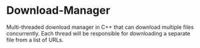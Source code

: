 # Download-Manager
Multi-threaded download manager in C++ that can download multiple files concurrently. Each thread will be responsible for downloading a separate file from a list of URLs.

